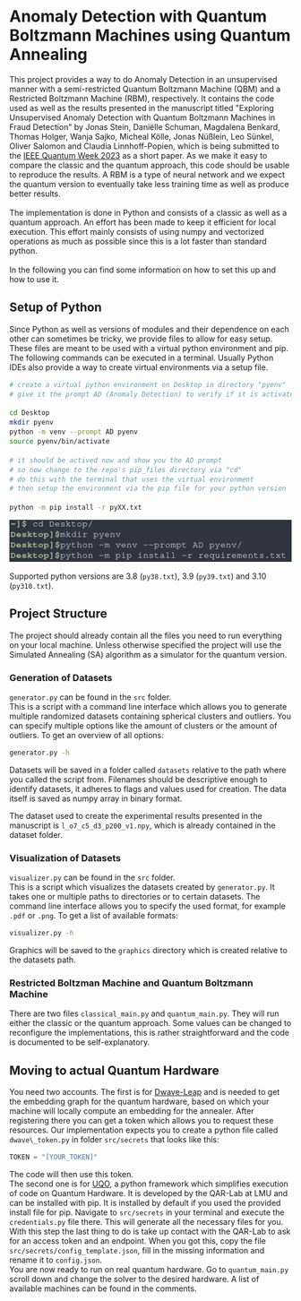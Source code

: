 # Anomaly Detection with Quantum Boltzmann Machines using Quantum Annealing

This project provides a way to do Anomaly Detection in an unsupervised manner 
with a semi-restricted Quantum Boltzmann Machine (QBM) and a Restricted Boltzmann Machine (RBM), respectively.
It contains the code used as well as the results presented in the manuscript titled "Exploring Unsupervised Anomaly Detection with Quantum Boltzmann Machines in Fraud Detection" by Jonas Stein, Daniëlle Schuman, Magdalena Benkard, Thomas Holger, Wanja Sajko, Micheal Kölle, Jonas Nüßlein, Leo Sünkel, Oliver Salomon and Claudia Linnhoff-Popien,
which is being submitted to the [IEEE Quantum Week 2023](https://qce.quantum.ieee.org/2023) as a short paper.
As we make it easy to compare the classic and the quantum approach, this code should be usable to reproduce the results.
A RBM is a type of neural network and we expect the quantum version to eventually take less training time as well as produce better results.
<br><br>
The implementation is done in Python and consists of a classic as well as a quantum approach.
An effort has been made to keep it efficient for local execution. This effort mainly consists
of using numpy and vectorized operations as much as possible since this is a lot faster than 
standard python.
<br><br>
In the following you can find some information on how to set this up and how to use it.

## Setup of Python

Since Python as well as versions of modules and their dependence on each other can sometimes be tricky, we provide files to allow for easy setup.
These files are meant to be used with a virtual python environment and pip. The following commands can be executed in a terminal. Usually 
Python IDEs also provide a way to create virtual environments via a setup file.

```bash
# create a virtual python environment on Desktop in directory "pyenv" 
# give it the prompt AD (Anomaly Detection) to verify if it is activated

cd Desktop
mkdir pyenv
python -m venv --prompt AD pyenv
source pyenv/bin/activate

# it should be actived now and show you the AD prompt
# so now change to the repo's pip_files directory via "cd" 
# do this with the terminal that uses the virtual environment
# then setup the environment via the pip file for your python version

python -m pip install -r pyXX.txt
```

![Setup process of venv](/screenshots/setup.png)

Supported python versions are 3.8 (`py38.txt`), 3.9 (`py39.txt`) and 3.10 (`py310.txt`).

## Project Structure

The project should already contain all the files you need to run everything on your local machine.
Unless otherwise specified the project will use the Simulated Annealing (SA) algorithm as a simulator for the quantum version.

### Generation of Datasets

`generator.py` can be found in the `src` folder.
<br>
This is a script with a command line interface which allows you to generate multiple randomized datasets containing
spherical clusters and outliers. You can specify multiple options like the amount of clusters or the amount of
outliers. To get an overview of all options:

```bash
generator.py -h
```

Datasets will be saved in a folder called `datasets` relative to the path where you called the script from.
Filenames should be descriptive enough to identify datasets, it adheres to flags and values used for creation.
The data itself is saved as numpy array in binary format.

The dataset used to create the experimental results presented in the manuscript is `l_o7_c5_d3_p200_v1.npy`, which is already contained in the dataset folder.

### Visualization of Datasets

`visualizer.py` can be found in the `src` folder.
<br>
This is a script which visualizes the datasets created by `generator.py`.
It takes one or multiple paths to directories or to certain datasets.
The command line interface allows you to specify the used format, for example `.pdf` or `.png`.
To get a list of available formats:

```bash
visualizer.py -h
```

Graphics will be saved to the `graphics` directory which is created relative to the datasets path.

### Restricted Boltzman Machine and Quantum Boltzmann Machine

There are two files `classical_main.py` and `quantum_main.py`. They will run either the classic or
the quantum approach. Some values can be changed to reconfigure the implementations, this is rather
straightforward and the code is documented to be self-explanatory.

## Moving to actual Quantum Hardware

You need two accounts. The first is for [Dwave-Leap](https://github.com/user/repo/blob/branch/other_file.md) and is needed to get 
the embedding graph for the quantum hardware, based on which your machine will locally compute an embedding for the annealer.
After registering there you can get a token which allows you to request these resources.
Our implementation expects you to create a python file called `dwave\_token.py` in folder `src/secrets` that looks like this:

```python
TOKEN = "[YOUR_TOKEN]"
```

The code will then use this token.
<br>
The second one is for [UQO](https://github.com/QAR-Lab/uqoclient), a python framework which simplifies execution of code on Quantum Hardware.
It is developed by the QAR-Lab at LMU and can be installed with pip. It is installed by default if you used the provided install file for pip.
Navigate to `src/secrets` in your terminal and execute the `credentials.py` file there. This will generate all the necessary files for you.
With this step the last thing to do is take up contact with the QAR-Lab to ask for an access token and an endpoint. When you got this, copy the file `src/secrets/config_template.json`,
fill in the missing information and rename it to `config.json`.
<br>
You are now ready to run on real quantum hardware. Go to `quantum_main.py` scroll down and change the solver to the desired hardware.
A list of available machines can be found in the comments.
